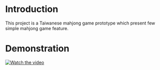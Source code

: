 # Introduction

This project is a Taiwanese mahjong game prototype which present few simple mahjong game feature.

# Demonstration

[![Watch the video](https://img.youtube.com/vi/ZIBG2RM7FmE/0.jpg)](https://youtu.be/ZIBG2RM7FmE)
